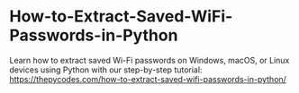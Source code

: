 # How-to-Extract-Saved-WiFi-Passwords-in-Python
Learn how to extract saved Wi-Fi passwords on Windows, macOS, or Linux devices using Python with our step-by-step tutorial:
https://thepycodes.com/how-to-extract-saved-wifi-passwords-in-python/

